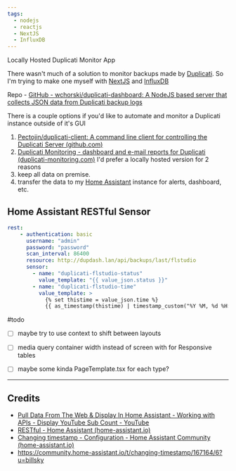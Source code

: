 ```yaml
---
tags:
  - nodejs
  - reactjs
  - NextJS
  - InfluxDB
---
```

Locally Hosted Duplicati Monitor App

There wasn't much of a solution to monitor backups made by [Duplicati](📁developer/Home%20Lab%20🏠/Duplicati.md). So I'm trying to make one myself with [NextJS](📁developer/Home%20Lab%20🏠/NextJS.md) and [InfluxDB](📁developer/Home%20Lab%20🏠/InfluxDB.md)

Repo - [GitHub - wchorski/duplicati-dashboard: A NodeJS based server that collects JSON data from Duplicati backup logs](https://github.com/wchorski/duplicati-dashboard)

There is a couple options if you'd like to automate and monitor a Duplicati instance outside of it's GUI

1. [Pectojin/duplicati-client: A command line client for controlling the Duplicati Server (github.com)](https://github.com/Pectojin/duplicati-client)
2. [Duplicati Monitoring - dashboard and e-mail reports for Duplicati (duplicati-monitoring.com)](https://www.duplicati-monitoring.com/)
I'd prefer a locally hosted version for 2 reasons
1. keep all data on premise.
2. transfer the data to my [Home Assistant](📁developer/Home%20Lab%20🏠/Home%20Assistant.md) instance for alerts, dashboard, etc.


## Home Assistant RESTful Sensor

```yml
rest:
	- authentication: basic
	  username: "admin"
	  password: "password"
	  scan_interval: 86400
	  resource: http://dupdash.lan/api/backups/last/flstudio
	  sensor:
	    - name: "duplicati-flstudio-status"
	      value_template: "{{ value_json.status }}"
	    - name: "duplicati-flstudio-time"
	      value_template: >
	        {% set thistime = value_json.time %}
	        {{ as_timestamp(thistime) | timestamp_custom("%Y %M, %d %H:%M") }}
```

#todo 
- [ ] maybe try to use context to shift between layouts 
- [ ] media query container width instead of screen with for Responsive tables 
- [ ] maybe some kinda PageTemplate.tsx for each type?


---
## Credits
- [Pull Data From The Web & Display In Home Assistant - Working with APIs - Display YouTube Sub Count - YouTube](https://www.youtube.com/watch?v=G2YY-HXGmrE)
- [RESTful - Home Assistant (home-assistant.io)](https://www.home-assistant.io/integrations/rest)
- [Changing timestamp - Configuration - Home Assistant Community (home-assistant.io)](https://community.home-assistant.io/t/changing-timestamp/167164/2)
- https://community.home-assistant.io/t/changing-timestamp/167164/6?u=billsky